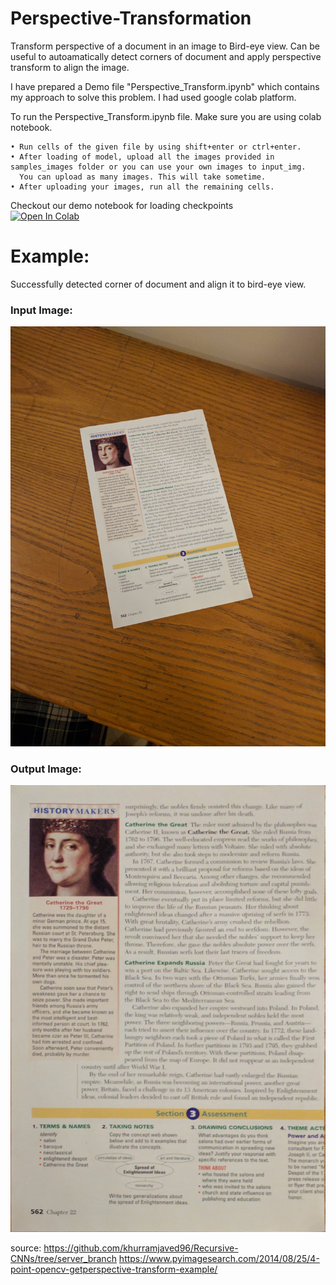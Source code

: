 # Perspective-Transformation
Transform perspective of a document in an image to Bird-eye view. Can be useful to autoamatically detect corners of document and apply perspective transform to align the image.

I have prepared a Demo file "Perspective_Transform.ipynb" which contains my approach to solve this problem. I had used google colab platform. 

To run the Perspective_Transform.ipynb file. Make sure you are using colab notebook.

    • Run cells of the given file by using shift+enter or ctrl+enter.
    • After loading of model, upload all the images provided in samples_images folder or you can use your own images to input_img. 
      You can upload as many images. This will take sometime.
    • After uploading your images, run all the remaining cells.
Checkout our demo notebook for loading checkpoints
<br>[![Open In Colab](https://colab.research.google.com/assets/colab-badge.svg)](https://colab.research.google.com/drive/1qb04DAcGKpx9DjedmwXtTr3MqG1A33EG?usp=sharing)<br>

# Example:
Successfully detected corner of document and align it to bird-eye view. 
### Input Image:
<img src ='https://raw.githubusercontent.com/abhiishekporwal/Perspective-Transformation/master/sample_images/img.jpg'>

### Output Image:
<img src ='https://raw.githubusercontent.com/abhiishekporwal/Perspective-Transformation/master/output_img/img_warped.png'>

source: https://github.com/khurramjaved96/Recursive-CNNs/tree/server_branch
		https://www.pyimagesearch.com/2014/08/25/4-point-opencv-getperspective-transform-example/
